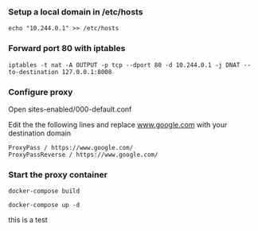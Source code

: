 

### Setup a local domain in /etc/hosts

```
echo "10.244.0.1" >> /etc/hosts
```

### Forward port 80 with iptables

```
iptables -t nat -A OUTPUT -p tcp --dport 80 -d 10.244.0.1 -j DNAT --to-destination 127.0.0.1:8008
```

### Configure proxy

Open sites-enabled/000-default.conf

Edit the the following lines and replace www.google.com with your destination domain

```
ProxyPass / https://www.google.com/
ProxyPassReverse / https://www.google.com/
```

### Start the proxy container

```
docker-compose build

docker-compose up -d
```

this is a test